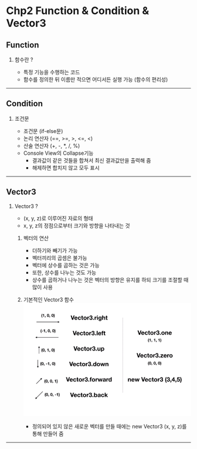﻿# Chp2 Function & Condition & Vector3

## Function

1. 함수란 ?
		
	* 특정 기능을 수행하는 코드 
	* 함수를 정의한 뒤 이름만 적으면 어디서든 실행 가능 (함수의 편리성)
	
<hr/>

## Condition

1. 조건문

	* 조건문 (if-else문)
	* 논리 연산자 (==, >=, >, <=, <)
	* 산술 연산자 (+, -, *, /, %)	
	* Console View의 Collapse기능 
		* 결과값이 같은 것들을 합쳐서 최신 결과값만을 출력해 줌
		* 해제하면 합치지 않고 모두 표시
	
<hr/>

## Vector3

1. Vector3 ?

	* (x, y, z)로 이루어진 자료의 형태
	* x, y, z의 정점으로부터 크기와 방향을 나타내는 것

	1. 벡터의 연산 
		* 더하기와 빼기가 가능  
		* 벡터끼리의 곱셈은 불가능
		* 벡터에 상수를 곱하는 것은 가능 
		* 또한, 상수를 나누는 것도 가능
		* 상수를 곱하거나 나누는 것은 벡터의 방향은 유지를 하되 크기를 조절할 때 많이 사용

	2. 기본적인 Vector3 함수
		![Vector3](images/Vector3.png)

		* 정의되어 있지 않은 새로운 벡터를 만들 때에는 new Vector3 (x, y, z)를 통해 만들어 줌

<hr/>
